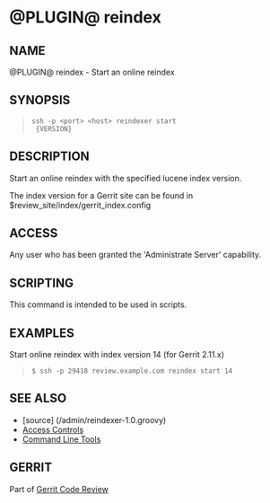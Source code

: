 @PLUGIN@ reindex
================

NAME
----
@PLUGIN@ reindex - Start an online reindex

SYNOPSIS
--------
>     ssh -p <port> <host> reindexer start
>      {VERSION}


DESCRIPTION
-----------
Start an online reindex with the specified lucene index version.

The index version for a Gerrit site can be found in
$review_site/index/gerrit_index.config 

ACCESS
------
Any user who has been granted the 'Administrate Server' capability.

SCRIPTING
---------
This command is intended to be used in scripts.

EXAMPLES
--------

Start online reindex with index version 14 (for Gerrit 2.11.x)

>     $ ssh -p 29418 review.example.com reindex start 14

SEE ALSO
--------

* [source] (/admin/reindexer-1.0.groovy)
* [Access Controls](../../../Documentation/access-control.html)
* [Command Line Tools](../../../Documentation/cmd-index.html)

GERRIT
------
Part of [Gerrit Code Review](../../Documentation/index.html)
